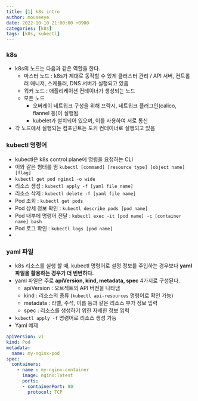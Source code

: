 ```yaml
---
title: [1] k8s intro
author: mouseeye
date: 2022-10-10 21:00:00 +0900
categories: [k8s]
tags: [k8s, kubectl]
---
```


### k8s
- k8s의 노드는 다음과 같은 역할을 한다.
  - 마스터 노드 : k8s가 제대로 동작할 수 있게 클러스터 관리 / API 서버, 컨트롤러 매니저, 스케듈러, DNS 서버가 실행되고 있음
  - 워커 노드 : 애플리케이션 컨테이너가 생성되는 노드
  - 모든 노드
    - 오버레이 네트워크 구성을 위해 프락시, 네트워크 플러그인(calico, flannel 등)이 실행됨
    - kubelet가 설치되어 있으며, 이를 사용하여 서로 통신
- 각 노드에서 실행되는 컴포넌트는 도커 컨테이너로 실행되고 있음

### kubectl 명령어
- kubectl은 k8s control plane에 명령을 요청하는 CLI
- 이와 같은 형태를 뜀 `kubectl [command] [resource type] [object name] [flag]`
- `kubectl get pod nginx1 -o wide`
- 리소스 생성 : `kubectl apply -f [yaml file name]`
- 리소스 삭제 : `kubectl delete -f [yaml file name]`
- Pod 조회 : `kubectl get pods`
- Pod 상세 정보 확인 : `kubectl describe pods [pod name]`
- Pod 내부에 명령어 전달 : `kubectl exec -it [pod name] -c [container name] bash`
- Pod 로그 확인 : `kubectl logs [pod name]`
-

### yaml 파일
- k8s 리소스를 실행 할 때, kubectl 명령어로 설정 정보를 주입하는 경우보다 **yaml 파일을 활용하는 경우가 더 빈번하다.**
- yaml 파일은 주로 **apiVersion, kind, metadata, spec** 4가지로 구성된다.
  - apiVersion : 오브젝트의 API 버전을 나타냄
  - kind : 리소스의 종류 (`kubectl api-resources` 명령어로 확인 가능)
  - metadata : 라벨, 주석, 이름 등과 같은 리소스 부가 정보 입력
  - spec : 리소스를 생성하기 위한 자세한 정보 입력
- `kubectl apply -f` 명령어로 리소스 생성 가능
- Yaml 예제
```yaml
apiVersion: v1
kind: Pod
metadata:
  name: my-nginx-pod
spec:
  containers:
    - name : my-nginx-container
      image: nginx:latest
      ports:
      - containerPort: 80
        protocol: TCP
```
